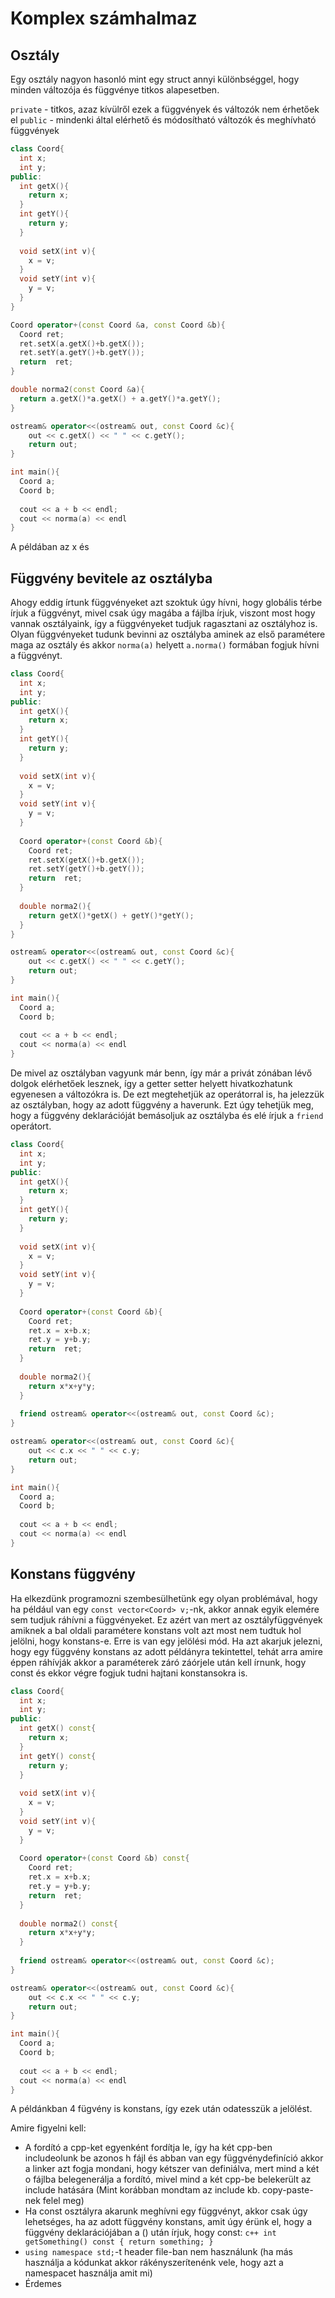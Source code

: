 # Komplex számhalmaz

## Osztály 
Egy osztály nagyon hasonló mint egy struct annyi különbséggel, hogy minden változója és függvénye titkos alapesetben.

```private``` - titkos, azaz kívülről ezek a függvények és változók nem érhetőek el
```public``` - mindenki által elérhető és módosítható változók és meghívható függvények

```c++
class Coord{
  int x;
  int y;
public:
  int getX(){
    return x;
  }
  int getY(){
    return y;
  }
  
  void setX(int v){
    x = v;
  }
  void setY(int v){
    y = v;
  }
}

Coord operator+(const Coord &a, const Coord &b){
  Coord ret;
  ret.setX(a.getX()+b.getX());
  ret.setY(a.getY()+b.getY());
  return  ret;
}

double norma2(const Coord &a){
  return a.getX()*a.getX() + a.getY()*a.getY();
}

ostream& operator<<(ostream& out, const Coord &c){
    out << c.getX() << " " << c.getY();
    return out;
}

int main(){
  Coord a;
  Coord b;
  
  cout << a + b << endl;
  cout << norma(a) << endl
}
```
A példában az x és 

## Függvény bevitele az osztályba

Ahogy eddig írtunk függvényeket azt szoktuk úgy hívni, hogy globális térbe írjuk a függvényt, mivel csak úgy magába a fájlba írjuk, viszont most hogy vannak osztályaink, így a függvényeket tudjuk ragasztani az osztályhoz is. Olyan függvényeket tudunk bevinni az osztályba aminek az első paramétere maga az osztály és akkor
```norma(a)``` helyett ```a.norma()``` formában fogjuk hívni a függvényt.

```c++
class Coord{
  int x;
  int y;
public:
  int getX(){
    return x;
  }
  int getY(){
    return y;
  }
  
  void setX(int v){
    x = v;
  }
  void setY(int v){
    y = v;
  }
  
  Coord operator+(const Coord &b){
    Coord ret;
    ret.setX(getX()+b.getX());
    ret.setY(getY()+b.getY());
    return  ret;
  }
  
  double norma2(){
    return getX()*getX() + getY()*getY();
  }
}

ostream& operator<<(ostream& out, const Coord &c){
    out << c.getX() << " " << c.getY();
    return out;
}

int main(){
  Coord a;
  Coord b;
  
  cout << a + b << endl;
  cout << norma(a) << endl
}
```
De mivel az osztályban vagyunk már benn, így már a privát zónában lévő dolgok elérhetőek lesznek, így a getter setter helyett hivatkozhatunk egyenesen a változókra is. De ezt megtehetjük az operátorral is, ha jelezzük az osztályban, hogy az adott függvény a haverunk. Ezt úgy tehetjük meg, hogy a függvény deklarációját bemásoljuk az osztályba és elé írjuk a ```friend``` operátort.
```c++
class Coord{
  int x;
  int y;
public:
  int getX(){
    return x;
  }
  int getY(){
    return y;
  }
  
  void setX(int v){
    x = v;
  }
  void setY(int v){
    y = v;
  }
  
  Coord operator+(const Coord &b){
    Coord ret;
    ret.x = x+b.x;
    ret.y = y+b.y;
    return  ret;
  }
  
  double norma2(){
    return x*x+y*y;
  }
  
  friend ostream& operator<<(ostream& out, const Coord &c);
}

ostream& operator<<(ostream& out, const Coord &c){
    out << c.x << " " << c.y;
    return out;
}

int main(){
  Coord a;
  Coord b;
  
  cout << a + b << endl;
  cout << norma(a) << endl
}
```

## Konstans függvény

Ha elkezdünk programozni szembesülhetünk egy olyan problémával, hogy ha például van egy ```const vector<Coord> v;```-nk, akkor annak egyik elemére sem tudjuk ráhívni a függvényeket. Ez azért van mert az osztályfüggvények amiknek a bal oldali paramétere konstans volt azt most nem tudtuk hol jelölni, hogy konstans-e. Erre is van egy jelölési mód. Ha azt akarjuk jelezni, hogy egy függvény konstans az adott példányra tekintettel, tehát arra amire éppen ráhívják akkor a paraméterek záró záórjele után kell írnunk, hogy const és ekkor végre fogjuk tudni hajtani konstansokra is.
```c++
class Coord{
  int x;
  int y;
public:
  int getX() const{
    return x;
  }
  int getY() const{
    return y;
  }
  
  void setX(int v){
    x = v;
  }
  void setY(int v){
    y = v;
  }
  
  Coord operator+(const Coord &b) const{
    Coord ret;
    ret.x = x+b.x;
    ret.y = y+b.y;
    return  ret;
  }
  
  double norma2() const{
    return x*x+y*y;
  }
  
  friend ostream& operator<<(ostream& out, const Coord &c);
}

ostream& operator<<(ostream& out, const Coord &c){
    out << c.x << " " << c.y;
    return out;
}

int main(){
  Coord a;
  Coord b;
  
  cout << a + b << endl;
  cout << norma(a) << endl
}
```

A példánkban 4 fügvény is konstans, így ezek után odatesszük a jelölést.

Amire figyelni kell: 
* A fordító a cpp-ket egyenként fordítja le, így ha két cpp-ben includeolunk be azonos h fájl és abban van egy függvénydefiníció akkor a linker azt fogja mondani, hogy kétszer van definiálva, mert mind a két o fájlba belegenerálja a fordító, mivel mind a két cpp-be belekerült az include hatására (Mint korábban mondtam az include kb. copy-paste-nek felel meg)
* Ha const osztályra akarunk meghívni egy függvényt, akkor csak úgy lehetséges, ha az adott függvény konstans, amit úgy érünk el, hogy a függvény deklarációjában a () után írjuk, hogy const:
```c++ int getSomething() const { return something; }```
* ```using namespace std;```-t header file-ban nem használunk (ha más használja a kódunkat akkor rákényszerítenénk vele, hogy azt a namespacet használja amit mi)
* Érdemes
